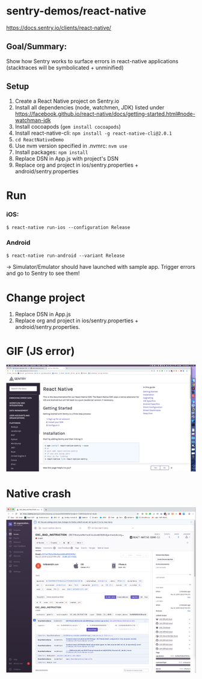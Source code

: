 # sentry-demos/react-native
https://docs.sentry.io/clients/react-native/

## Goal/Summary:
Show how Sentry works to surface errors in react-native applications (stacktraces will be symbolicated + unminified)

## Setup
1. Create a React Native project on Sentry.io
2. Install all dependencies (node, watchmen, JDK) listed under https://facebook.github.io/react-native/docs/getting-started.html#node-watchman-jdk
3. Install cocoapods (`gem install cocoapods`)
3. Install react-native-cli: `npm install -g react-native-cli@2.0.1`
4. `cd ReactNativeDemo`
5. Use nvm version specified in .nvmrc: `nvm use`
6. Install packages: `npm install`
7. Replace DSN in App.js with project's DSN
8. Replace org and project in ios/sentry.properties + android/sentry.properties

# Run
### iOS:
```
$ react-native run-ios --configuration Release
```
### Android
```
$ react-native run-android --variant Release
```
-> Simulator/Emulator should have launched with sample app. Trigger errors and go to Sentry to see them!

# Change project
1. Replace DSN in App.js
2. Replace org and project in ios/sentry.properties + android/sentry.properties.

# GIF (JS error)
![Alt Text](react-native-demo.gif)

# Native crash
![Alt Text](native-crash.png)
